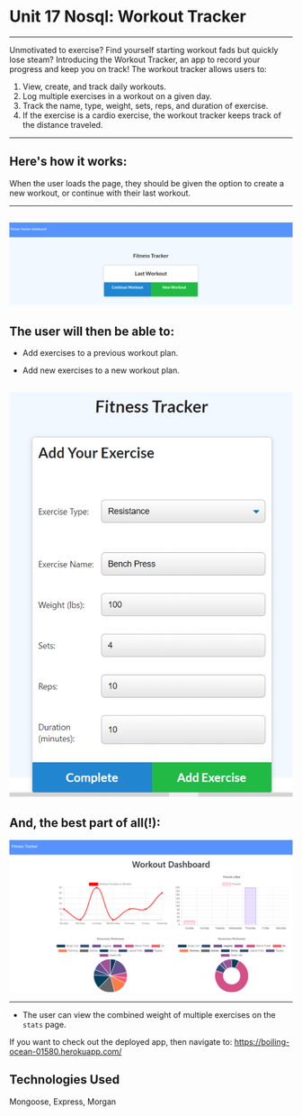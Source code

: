 # Unit 17 Nosql: Workout Tracker
---------------------------------------------------
Unmotivated to exercise? Find yourself starting workout fads but quickly lose steam? Introducing the Workout Tracker, an app to record your progress and keep you on track! The workout tracker allows users to:

1. View, create, and track daily workouts.
2. Log multiple exercises in a workout on a given day.
3. Track the name, type, weight, sets, reps, and duration of exercise.
4. If the exercise is a cardio exercise, the workout tracker keeps track of the distance traveled.
--------------------------------------------------------
Here's how it works:
---------------------------------------------------

When the user loads the page, they should be given the option to create a new workout, or continue with their last workout.

------------------------------------------
![Home](./public/homepage.png?raw=true "Home Page")
-----------------------------------------------------

The user will then be able to:
-------------------------------------------- 

  * Add exercises to a previous workout plan.

  * Add new exercises to a new workout plan.

  ![Fitness](./public/fitness.png?raw=true "Fitness Tracker")
--------------------------------------------
And, the best part of all(!):
----------------------------------------------------
![Stats](./public/stats.png?raw=true "Stats Page")

-------------------------------------------------------------

  * The user can view the combined weight of multiple exercises on the `stats` page.

If you want to check out the deployed app, then navigate to: https://boiling-ocean-01580.herokuapp.com/

Technologies Used
--------------------------------------------------------
 Mongoose, Express, Morgan
 